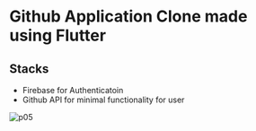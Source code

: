 # Github Application Clone made using Flutter

## Stacks

- Firebase for Authenticatoin
- Github API for minimal functionality for user



![p05](https://github.com/sanket-25/git-hub/assets/49972214/eb01e971-4f96-411d-a997-c962b8383776)
